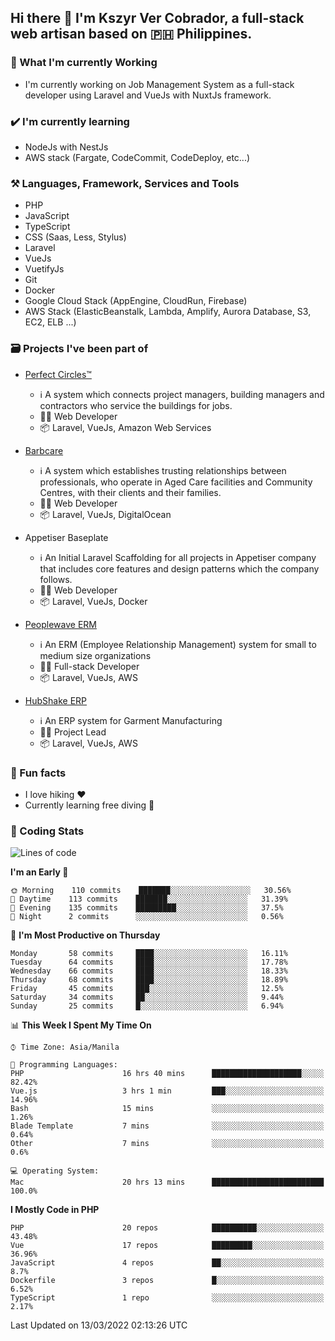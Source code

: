 ## Hi there 👋 I'm Kszyr Ver Cobrador, a full-stack web artisan based on 🇵🇭 Philippines.

### 🚀 What I'm currently Working

- I'm currently working on Job Management System as a full-stack developer using Laravel and VueJs with NuxtJs framework.

### ✔️ I'm currently learning

- NodeJs with NestJs
- AWS stack (Fargate, CodeCommit, CodeDeploy, etc...)

### ⚒️ Languages, Framework, Services and Tools
- PHP
- JavaScript
- TypeScript
- CSS (Saas, Less, Stylus)
- Laravel
- VueJs
- VuetifyJs
- Git
- Docker
- Google Cloud Stack (AppEngine, CloudRun, Firebase)
- AWS Stack (ElasticBeanstalk, Lambda, Amplify, Aurora Database, S3, EC2, ELB ...)


### 🗃 Projects I've been part of

- <a href="https://perfectcircles.com.au/" target="_blank">Perfect Circles™</a>

  - ℹ️ A system which connects project managers, building managers and contractors who service the buildings for jobs.
  - 👨‍💻 Web Developer
  - 📦 Laravel, VueJs, Amazon Web Services

- <a href="https://appetiser.com.au/portfolio/barbcare" target="_blank">Barbcare</a>

  - ℹ️ A system which establishes trusting relationships between professionals, who operate in Aged Care facilities and Community Centres, with their clients and their families.
  - 👨‍💻 Web Developer
  - 📦 Laravel, VueJs, DigitalOcean

- Appetiser Baseplate

  - ℹ️ An Initial Laravel Scaffolding for all projects in Appetiser company that includes core features and design patterns which the company follows.
  - 👨‍💻 Web Developer
  - 📦 Laravel, VueJs, Docker

- <a href="https://peoplewave.co" target="_blank">Peoplewave ERM</a>

  - ℹ️ An ERM (Employee Relationship Management) system for small to medium size organizations
  - 👨‍💻 Full-stack Developer
  - 📦 Laravel, VueJs, AWS

- <a href="https://www.posbang.com/garment-erp" target="_blank">HubShake ERP</a>

  - ℹ️ An ERP system for Garment Manufacturing
  - 👨‍💻 Project Lead
  - 📦 Laravel, VueJs, AWS

### 🌴 Fun facts

- I love hiking ❤️
- Currently learning free diving 🥽

### 🌟 Coding Stats

<!-- WakaTime Stats -->

<!--START_SECTION:waka-->
![Lines of code](https://img.shields.io/badge/From%20Hello%20World%20I%27ve%20Written-435%20Thousand%20lines%20of%20code-blue)

**I'm an Early 🐤** 

```text
🌞 Morning    110 commits    ███████░░░░░░░░░░░░░░░░░░   30.56% 
🌆 Daytime    113 commits    ███████░░░░░░░░░░░░░░░░░░   31.39% 
🌃 Evening    135 commits    █████████░░░░░░░░░░░░░░░░   37.5% 
🌙 Night      2 commits      ░░░░░░░░░░░░░░░░░░░░░░░░░   0.56%

```
📅 **I'm Most Productive on Thursday** 

```text
Monday       58 commits     ████░░░░░░░░░░░░░░░░░░░░░   16.11% 
Tuesday      64 commits     ████░░░░░░░░░░░░░░░░░░░░░   17.78% 
Wednesday    66 commits     ████░░░░░░░░░░░░░░░░░░░░░   18.33% 
Thursday     68 commits     ████░░░░░░░░░░░░░░░░░░░░░   18.89% 
Friday       45 commits     ███░░░░░░░░░░░░░░░░░░░░░░   12.5% 
Saturday     34 commits     ██░░░░░░░░░░░░░░░░░░░░░░░   9.44% 
Sunday       25 commits     █░░░░░░░░░░░░░░░░░░░░░░░░   6.94%

```


📊 **This Week I Spent My Time On** 

```text
⌚︎ Time Zone: Asia/Manila

💬 Programming Languages: 
PHP                      16 hrs 40 mins      ████████████████████░░░░░   82.42% 
Vue.js                   3 hrs 1 min         ███░░░░░░░░░░░░░░░░░░░░░░   14.96% 
Bash                     15 mins             ░░░░░░░░░░░░░░░░░░░░░░░░░   1.26% 
Blade Template           7 mins              ░░░░░░░░░░░░░░░░░░░░░░░░░   0.64% 
Other                    7 mins              ░░░░░░░░░░░░░░░░░░░░░░░░░   0.6%

💻 Operating System: 
Mac                      20 hrs 13 mins      █████████████████████████   100.0%

```

**I Mostly Code in PHP** 

```text
PHP                      20 repos            ██████████░░░░░░░░░░░░░░░   43.48% 
Vue                      17 repos            █████████░░░░░░░░░░░░░░░░   36.96% 
JavaScript               4 repos             ██░░░░░░░░░░░░░░░░░░░░░░░   8.7% 
Dockerfile               3 repos             █░░░░░░░░░░░░░░░░░░░░░░░░   6.52% 
TypeScript               1 repo              ░░░░░░░░░░░░░░░░░░░░░░░░░   2.17%

```



 Last Updated on 13/03/2022 02:13:26 UTC
<!--END_SECTION:waka-->
